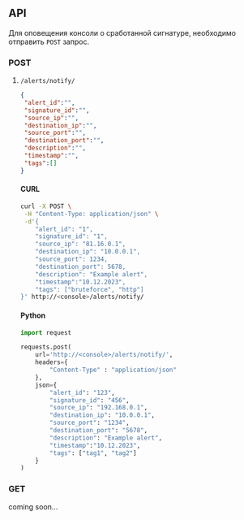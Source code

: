 

## API

Для оповещения консоли о сработанной сигнатуре, необходимо отправить `POST` запрос.

### POST

1. `/alerts/notify/`

   ```json
   {
   	"alert_id":"",
   	"signature_id":"",
   	"source_ip":"",
   	"destination_ip":"",
   	"source_port":"",
   	"destination_port":"",
   	"description":"",
   	"timestamp":"",
   	"tags":[]
   }
   ```

   #### CURL

   ```bash
   curl -X POST \
   	-H "Content-Type: application/json" \
   	-d'{
       "alert_id": "1",
       "signature_id": "1",
       "source_ip": "81.16.0.1",
       "destination_ip": "10.0.0.1",
       "source_port": 1234,
       "destination_port": 5678,
       "description": "Example alert",
       "timestamp":"10.12.2023",
       "tags": ["bruteforce", "http"]
   }' http://<console>/alerts/notify/
   ```

   #### Python

   ```python
   import request

   requests.post(
       url='http://<console>/alerts/notify/',
       headers={
           "Content-Type" : "application/json"
       },
       json={
           "alert_id": "123",
           "signature_id": "456",
           "source_ip": "192.168.0.1",
           "destination_ip": "10.0.0.1",
           "source_port": "1234",
           "destination_port": "5678",
           "description": "Example alert",
           "timestamp":"10.12.2023",
           "tags": ["tag1", "tag2"]
       }
   )
   ```



### GET

coming soon...

